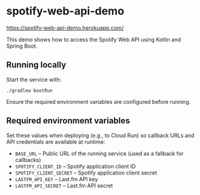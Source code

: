 # spotify-web-api-demo
https://spotify-web-api-demo.herokuapp.com/

This demo shows how to access the Spotify Web API using Kotlin and Spring Boot.

## Running locally

Start the service with:

```shell
./gradlew bootRun
```

Ensure the required environment variables are configured before running.

## Required environment variables

Set these values when deploying (e.g., to Cloud Run) so callback URLs and API
credentials are available at runtime:

- `BASE_URL` – Public URL of the running service (used as a fallback for
  callbacks)
- `SPOTIFY_CLIENT_ID` – Spotify application client ID
- `SPOTIFY_CLIENT_SECRET` – Spotify application client secret
- `LASTFM_API_KEY` – Last.fm API key
- `LASTFM_API_SECRET` – Last.fm API secret
